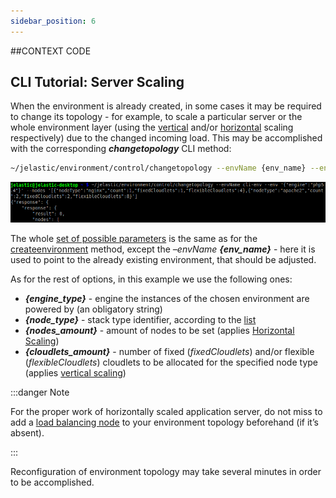 ```yaml
---
sidebar_position: 6
---
```


##CONTEXT CODE

## CLI Tutorial: Server Scaling

When the environment is already created, in some cases it may be required to change its topology - for example, to scale a particular server or the whole environment layer (using the [vertical](/docs/ApplicationSetting/Scaling%20And%20Clustering/Automatic%20Vertical%20Scaling) and/or [horizontal](/docs/ApplicationSetting/Scaling%20And%20Clustering/Automatic%20Horizontal%20Scaling) scaling respectively) due to the changed incoming load. This may be accomplished with the corresponding **_changetopology_** CLI method:

```bash
~/jelastic/environment/control/changetopology --envName {env_name} --env '{"engine" : "{engine_type}"}' --nodes ['{"nodeType" : "{node_type}","count" : {nodes_amount}, "fixedCloudlets" : {cloudlets_amount}, "flexibleCloudlets" : {cloudlets_amount}}, {"nodeType" : "{node_type}", "count" : {nodes_amount}, "fixedCloudlets" : {cloudlets_amount}, "flexibleCloudlets" :  {cloudlets_amount}}']
```

<div style={{
    display:'flex',
    justifyContent: 'center',
    margin: '0 0 1rem 0'
}}>

![Locale Dropdown](./img/ServerScaling/1.png)

</div>

The whole [set of possible parameters](/docs/Deployment%20Tools/API%20&%20CLI/CreateEnv%20Params) is the same as for the [createenvironment](/docs/Deployment%20Tools/API%20&%20CLI/Platform%20CLI/Environment%20Creation) method, except the _–envName_ **_{env_name}_** - here it is used to point to the already existing environment, that should be adjusted.

As for the rest of options, in this example we use the following ones:

- **_{engine_type}_** - engine the instances of the chosen environment are powered by (an obligatory string)
- **_{node_type}_** - stack type identifier, according to the [list](/docs/Deployment%20Tools/Cloud%20Scripting%20&%20JPS/Application%20Manifest)
- **_{nodes_amount}_** - amount of nodes to be set (applies [Horizontal Scaling](/docs/ApplicationSetting/Scaling%20And%20Clustering/Horizontal%20Scaling))
- **_{cloudlets_amount}_** - number of fixed (_fixedCloudlets_) and/or flexible (_flexibleCloudlets_) cloudlets to be allocated for the specified node type (applies [vertical scaling](/docs/ApplicationSetting/Scaling%20And%20Clustering/Automatic%20Vertical%20Scaling))

:::danger Note

For the proper work of horizontally scaled application server, do not miss to add a [load balancing node](/docs/Load%20Balancers/Load%20Balancing) to your environment topology beforehand (if it’s absent).

:::

Reconfiguration of environment topology may take several minutes in order to be accomplished.
